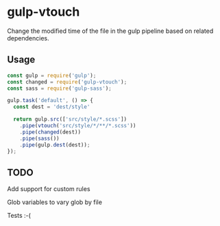 # gulp-vtouch

Change the modified time of the file in the gulp pipeline based on related dependencies.

## Usage

```js
const gulp = require('gulp');
const changed = require('gulp-vtouch');
const sass = require('gulp-sass'); 

gulp.task('default', () => {
  const dest = 'dest/style'

  return gulp.src(['src/style/*.scss'])
    .pipe(vtouch('src/style/*/**/*.scss'))
    .pipe(changed(dest))
    .pipe(sass())
    .pipe(gulp.dest(dest));
});
```
## TODO

Add support for custom rules

Glob variables to vary glob by file

Tests :-(

